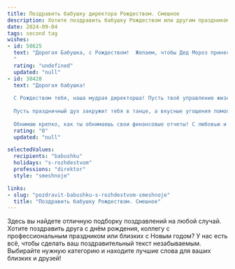 ```yaml
---
title: Поздравить бабушку директора Рождеством. Смешное
description: Хотите поздравить бабушку Рождеством или другим праздником? Наш ИИ создаст незабываемое поздравление, а вы обязательно выделитесь среди других.  
date: 2024-09-04
tags: second tag
wishes:
- id: 58625
  text: "Дорогая Бабушка, с Рождеством!  Желаем, чтобы Дед Мороз принес тебе не только мешок подарков, но и целый вагон новых интересных  идей для твоей директорской работы! Пусть в новом году все подчиненные будут послушными, а решения всегда верными! 😉🎄🎁
  "
  rating: "undefined"
  updated: "null"
- id: 38428
  text: "Дорогая бабушка!
  
  С Рождеством тебя, наша мудрая директорша! Пусть твоё управление жизнью будет таким же успешным, как на рапорте в компании! Желаю, чтобы снег за окном не был единственной \"задержкой\" в твоих делах, и чтобы ёлка радовала так же ярко, как ты радуешь нас своим присутствием!
  
  Пусть праздничный дух закружит тебя в танце, а вкусные угощения помогут избежать \"финансового дефицита\" на рождественском столе! Поздравляю тебя с днем, когда каждый находит своего \"инвестора счастья\"!
  
  Обнимаю крепко, как ты обнимаешь свои финансовые отчеты! С любовью и смехом!"
  rating: "0"
  updated: "null"

selectedValues:
  recipients: "babushku"
  holidays: "s-rozhdestvom"
  professions: "direktor"
  style: "smeshnoje"

links:
- slug: "pozdravit-babushku-s-rozhdestvom-smeshnoje"
  title: "Поздравить бабушку Рождеством. Смешное"
---
```


Здесь вы найдете отличную подборку поздравлений на любой случай. 
Хотите поздравить друга с днём рождения, коллегу с профессиональным праздником или близких с Новым годом? У нас есть всё, чтобы сделать ваш поздравительный текст незабываемым. Выбирайте нужную категорию и находите лучшие слова для ваших близких и друзей!
